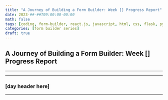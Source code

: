 ```yaml
---
title: "A Journey of Building a Form Builder: Week [] Progress Report"
date: 2023-##-##T09:00:00-00:00
math: false
tags: [coding, form-builder, react.js, javascript, html, css, flask, python]
categories: [form builder series]
draft: true
---
```

## A Journey of Building a Form Builder: Week [] Progress Report

-----------------------------------------------
 <!-- ![]() -->

-----------------------------------------------
<!-- blog post goes here -->
### [day header here]

-----------------------------------------------
